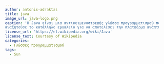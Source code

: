 ```yaml
---
author: antonis-adraktas
title: java
image_url: java-logo.png
caption: 'Η Java είναι μια αντικειμενοστρεφής γλώσσα προγραμματισμού που σχεδιάστηκε από την εταιρεία πληροφορικής Sun Microsystems. Η σχεδίαση της ξεκίνησε το 1991, καθώς η εταιρία
αναζητούσε το κατάλληλο εργαλείο για να αποτελέσει την πλατφόρμα ανάπτυξης λογισμικού σε μικρο-συσκευές.Ιδρυτής της είναι ο James Gosling, που εργαζόταν εκείνη την εποχή για την Sun. '
license_url: 'https://el.wikipedia.org/wiki/Java'
license_text: Courtesy of Wikipedia
categories:
  - Γλώσσες προγραμματισμού
tags:
  - Sun
---
```

